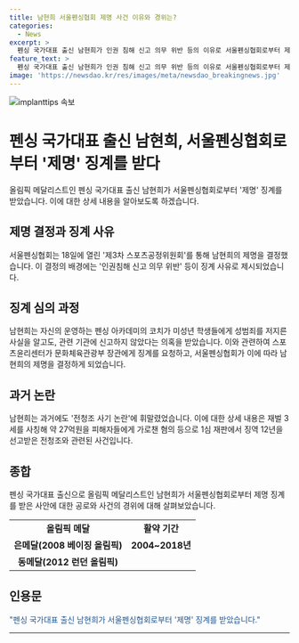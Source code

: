 ```yaml
---
title: 남현희 서울펜싱협회 제명 사건 이유와 경위는?
categories:
  - News
excerpt: >
  펜싱 국가대표 출신 남현희가 인권 침해 신고 의무 위반 등의 이유로 서울펜싱협회로부터 제명 징계를 받았다. 이는 최고 수위의 징계로, 관련 기관에 신고하지 않은 성범죄 의혹이 주된 이유로 지목된다. 2008 베이징 올림픽에서는 은메달, 2012 런던 올림픽에서는 동메달을 획득한 전문 선수인 남현희는 이번 사건으로 인해 대한체육회와 대한펜싱협회 이사 자리에서 물러났으며, 본인 또한 피해자라고 주장했다.
feature_text: >
  펜싱 국가대표 출신 남현희가 인권 침해 신고 의무 위반 등의 이유로 서울펜싱협회로부터 제명 징계를 받았다. 이는 최고 수위의 징계로, 관련 기관에 신고하지 않은 성범죄 의혹이 주된 이유로 지목된다. 2008 베이징 올림픽에서는 은메달, 2012 런던 올림픽에서는 동메달을 획득한 전문 선수인 남현희는 이번 사건으로 인해 대한체육회와 대한펜싱협회 이사 자리에서 물러났으며, 본인 또한 피해자라고 주장했다.
image: 'https://newsdao.kr/res/images/meta/newsdao_breakingnews.jpg'
---
```


<p><img src="https://newsdao.kr/res/images/meta/newsdao_breakingnews.jpg" alt="implanttips 속보" /></p>

<h1>펜싱 국가대표 출신 남현희, 서울펜싱협회로부터 '제명' 징계를 받다</h1>

<p data-ke-size="size16">올림픽 메달리스트인 펜싱 국가대표 출신 남현희가 서울펜싱협회로부터 '제명' 징계를 받았습니다. 이에 대한 상세 내용을 알아보도록 하겠습니다.</p>

<h2 data-ke-size="size26">제명 결정과 징계 사유</h2>

<p data-ke-size="size16">서울펜싱협회는 18일에 열린 '제3차 스포츠공정위원회'를 통해 남현희의 제명을 결정했습니다. 이 결정의 배경에는 '인권침해 신고 의무 위반' 등이 징계 사유로 제시되었습니다.</p>

<h2 data-ke-size="size26">징계 심의 과정</h2>

<p data-ke-size="size16">남현희는 자신의 운영하는 펜싱 아카데미의 코치가 미성년 학생들에게 성범죄를 저지른 사실을 알고도, 관련 기관에 신고하지 않았다는 의혹을 받았습니다. 이와 관련하여 스포츠윤리센터가 문화체육관광부 장관에게 징계를 요청하고, 서울펜싱협회가 이에 따라 남현희의 제명을 결정하게 되었습니다.</p>

<h2 data-ke-size="size26">과거 논란</h2>

<p data-ke-size="size16">남현희는 과거에도 '전청조 사기 논란'에 휘말렸었습니다. 이에 대한 상세 내용은 재벌 3세를 사칭해 약 27억원을 피해자들에게 가로챈 혐의 등으로 1심 재판에서 징역 12년을 선고받은 전청조와 관련된 사건입니다.</p>

<h2 data-ke-size="size26">종합</h2>

<p data-ke-size="size16">펜싱 국가대표 출신으로 올림픽 메달리스트인 남현희가 서울펜싱협회로부터 제명 징계를 받은 사안에 대한 공로와 사건의 경위에 대해 살펴보았습니다.</p>

<table>
    <tbody>
        <tr>
            <td style="text-align: center; height: 17px;"><b>올림픽 메달</b></td>
            <td style="text-align: center; height: 17px;"><b>활약 기간</b></td>
        </tr>
        <tr>
            <td style="text-align: center; height: 17px;"><b>은메달(2008 베이징 올림픽)</b></td>
            <td style="text-align: center; height: 17px;"><b>2004~2018년</b></td>
        </tr>
        <tr>
            <td style="text-align: center; height: 17px;"><b>동메달(2012 런던 올림픽)</b></td>
            <td style="text-align: center; height: 17px;"><b></b></td>
        </tr>
    </tbody>
</table>

<h2 data-ke-size="size26">인용문</h2>

<p data-ke-size="size16"><span style="color: #1a5490;">"펜싱 국가대표 출신 남현희가 서울펜싱협회로부터 '제명' 징계를 받았습니다."</span></p>

<p><hr></p>

